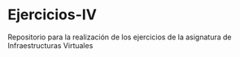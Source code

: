 # Ejercicios-IV
Repositorio para la realización de los ejercicios de la asignatura de Infraestructuras   Virtuales

